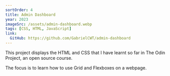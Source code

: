 ```yaml
---
sortOrder: 4
title: Admin Dashboard
year: 2023
imageSrc: /assets/admin-dashboard.webp
tags: [CSS, HTML, JavaScript]
link:
  GitHub: https://github.com/GabrielCWT/admin-dashboard
---
```


This project displays the HTML and CSS that I have learnt so far in The Odin Project, an open source course.

The focus is to learn how to use Grid and Flexboxes on a webpage.
